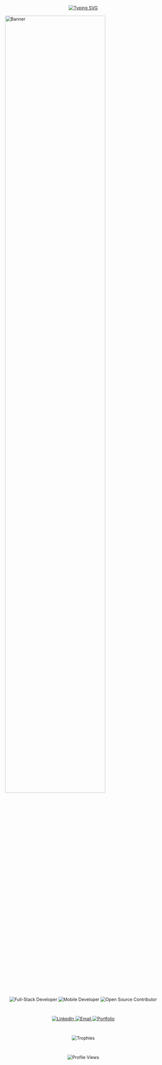 <div align="center">
  <a href="https://git.io/typing-svg">
    <img src="https://readme-typing-svg.demolab.com?font=Fira+Code&weight=700&size=56&duration=3000&pause=1000&color=0A66C2&center=true&vCenter=true&multiline=true&width=1440&height=80&lines=Hi%2C+I'm+Naveeth+👋;Professional+Mobile+Developer;Full-Stack+Enthusiast;Building+High-Quality+Apps+with+Flutter" alt="Typing SVG" />
  </a>
</div>


  
  <br/>
  <img src="https://your-banner-link.com" alt="Banner" width="80%"/>
  
  <br/>
  <br/>
  
  <p align="center">
    <img src="https://img.shields.io/badge/Full--Stack%20Developer-%2300A86B.svg?style=for-the-badge&logo=code&logoColor=white" alt="Full-Stack Developer"/>
    <img src="https://img.shields.io/badge/Mobile%20Developer-%230A66C2.svg?style=for-the-badge&logo=flutter&logoColor=white" alt="Mobile Developer"/>
    <img src="https://img.shields.io/badge/Open%20Source%20Contributor-%23F05033.svg?style=for-the-badge&logo=open-source-initiative&logoColor=white" alt="Open Source Contributor"/>
  </p>
  
  <br/>
  
  <p align="center">
    <a href="https://linkedin.com/in/your-profile">
      <img src="https://img.shields.io/badge/-LinkedIn-0A66C2?style=for-the-badge&logo=linkedin&logoColor=white" alt="LinkedIn">
    </a>
    <a href="mailto:your-email@example.com">
      <img src="https://img.shields.io/badge/-Gmail-D14836?style=for-the-badge&logo=gmail&logoColor=white" alt="Email">
    </a>
    <a href="https://your-portfolio-link.com">
      <img src="https://img.shields.io/badge/-Portfolio-24292F?style=for-the-badge&logo=github&logoColor=white" alt="Portfolio">
    </a>
  </p>
  
  <br/>
  
  <p align="center">
    <img src="https://github-profile-trophy.vercel.app/?username=Naveeth&theme=onestar&no-frame=true&row=1&column=6" alt="Trophies">
  </p>
  
  <br/>
  
  <p align="center">
    <img src="https://komarev.com/ghpvc/?username=Naveeth&color=blue&style=flat-square" alt="Profile Views">
  </p>
</div>
